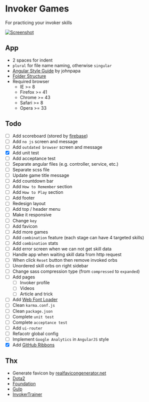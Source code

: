# Invoker Games

For practicing your invoker skills

[![Screenshot](https://raw.githubusercontent.com/jojoee/invoker-games/gh-pages/screenshot.jpg "Screenshot")](http://jojoee.github.io/invoker-games/)

## App

- 2 spaces for indent
- `plural` for file name naming, otherwise `singular`
- [Angular Style Guide](https://github.com/johnpapa/angular-styleguide) by johnpapa
- [Folder Structure](http://stackoverflow.com/questions/18542353/angularjs-folder-structure)
- Required browser 
  - IE >= 8
  - Firefox >= 41
  - Chrome >= 43
  - Safari >= 8
  - Opera >= 33

## Todo

- [ ] Add scoreboard (stored by [firebase](https://www.firebase.com/))
- [ ] Add `no js` screen and message
- [ ] Add `outdated browser` screen and message
- [x] Add unit test
- [ ] Add acceptance test
- [ ] Separate angular files (e.g. controller, service, etc.)
- [ ] Separate scss file
- [ ] Update game title message
- [ ] Add countdown bar
- [ ] Add `How to Remember` section
- [ ] Add `How to Play` section
- [ ] Add footer
- [ ] Redesign layout
- [ ] Add top / header menu
- [ ] Make it responsive
- [ ] Change `key`
- [ ] Add favicon
- [ ] Add more games
- [ ] Add `combination` feature (each stage can have 4 targeted skills)
- [ ] Add `combination` stats
- [ ] Add error screen when we can not get skill data
- [ ] Handle app when waiting skill data from http request
- [ ] When click `Reset` button then remove invoked orbs
- [ ] Unordered skill orbs on right sidebar
- [ ] Change sass compression type (from `compressed` to `expanded`)
- [ ] Add pages
  - [ ] Invoker profile
  - [ ] Videos
  - [ ] Article and trick
- [ ] Add [Web Font Loader](https://developers.google.com/fonts/docs/webfont_loader?hl=en)
- [ ] Clean `karma.conf.js`
- [ ] Clean `package.json`
- [ ] Complete `unit test`
- [ ] Complete `acceptance test`
- [ ] Add `ui-router`
- [ ] Refacotr global config
- [ ] Implement `Google Analytics` in `AngularJS` style
- [x] Add [GitHub Ribbons](https://github.com/blog/273-github-ribbons)

## Thx

- Generate favicon by [realfavicongenerator.net](http://realfavicongenerator.net/)
- [Dota2](http://www.dota2.com/)
- [Foundation](http://foundation.zurb.com/)
- [Gulp](http://gulpjs.com/)
- [InvokerTrainer](https://dl.dropboxusercontent.com/u/75495922/InvokerTrainer.htm)
